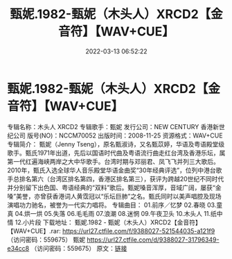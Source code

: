 ﻿---
title: 甄妮.1982-甄妮（木头人）XRCD2【金音符】【WAV+CUE】
date: 2022-03-13 06:52:22
categories: WAV车载音乐、镜像
tags: 华语中文
---
# 甄妮.1982-甄妮（木头人）XRCD2【金音符】【WAV+CUE】

专辑名称：木头人 XRCD2
专辑歌手：甄妮
发行公司：NEW CENTURY 香港新世纪公司
版号(NO)：NCCM70052
出版时间：2008-11-25
资源格式：WAV+CUE
专辑简介：
甄妮（Jenny
Tseng），原名甄淑诗，又名甄苡婷，华语及粤语殿堂级歌手。甄氏1971年出道，先后以国语时代曲及粤语流行曲走红台湾及香港乐坛，属第一代红遍海峡两岸之大中华歌手。台湾时期与邓丽君、凤飞飞并列三大歌后。
2010年，甄氏入选全球华人音乐殿堂华语金曲奖“30年经典评选”，位列中港台歌手总排名第六（台湾区排名第四，香港区排名第三），获评为跨越20世纪不同时代并分别留下出色国、粤语经典的“双料”歌后。甄妮嗓音浑厚，音域广阔，屡获“金嗓”美誉，亦曾获香港词人黄霑冠以“乐坛巨肺”之名。甄氏同时以美声唱腔及现场演唱功力驰名，被誉为一代实力唱将。
专辑曲目：
01.前序／忆梦
02.春晓
03.童真
04.烘一烘
05.失落
06.毛毛雨
07.浪潮
08.迷惘
09.午夜卫头
10.木头人
11.纸中情
12.小片段
下载地址：
甄妮.1982 - 甄妮（木头人）XRCD2【金音符】【WAV+CUE】.rar: https://url27.ctfile.com/f/9388027-521544035-a121f9
（访问密码：559675）
甄妮
https://url27.ctfile.com/d/9388027-31796349-e34cc8
（访问密码：559675）
原文：[链接](https://blog.sina.com.cn/s/blog_1647c7e7601030w5z.html)